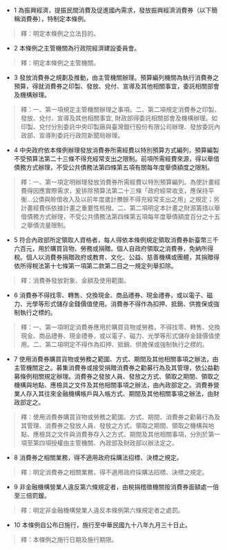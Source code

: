 * 1 為振興經濟，提振民間消費及促進國內需求，發放振興經濟消費券（以下簡稱消費券），特制定本條例。

> 釋：明定本條例之立法目的。

* 2 本條例之主管機關為行政院經濟建設委員會。

> 釋：明定本條例之主管機關。

* 3 發放消費券之規劃及推動，由主管機關辦理。預算編列機關為執行消費券之預算，得就消費券之印製、發放、兌付、宣導及其他相關事宜，委託相關部會及機構辦理。

> 釋：一、第一項規定主管機關辦理之事項。二、第二項規定消費券之印製、發放、兌付、宣導及其他相關事宜, 財政部得委託相關部會及機構辦理。如印製、兌付分別委託中央印製廠與臺灣銀行股份有限公司辦理、發放委託內政部、宣導則委託行政院新聞局辦理。

* 4 中央政府依本條例辦理發放消費券所需經費以特別預算方式編列，預算編製不受預算法第二十三條不得充經常支出之限制。前項所需經費來源，得以舉借債務方式辦理，不受公共債務法第四條第五項有關每年度舉債額度之限制。

> 釋：一、第一項定明辦理發放消費券所需經費以特別預算編列。為使計畫經費得因應實際需求，爰排除預算法第二十三條「政府經常收支，應保持平衡…公債與賒借收入及以前年度歲計賸餘不得充經常支出之用」之規定；另計畫經費係依據計畫之重要性核撥。二、第二項明定本計畫之財源籌措以舉借債務方式辦理，不受公共債務法第四條第五項每年度舉債額度百分之十五之舉債流量限制。

* 5 符合內政部所定領取人資格者，每人得依本條例規定領取消費券新臺幣三千六百元，用於購買貨物、勞務或捐贈。個人自政府領取之消費券，免納所得稅。個人以消費券捐贈政府或教育、文化、公益、慈善機構或團體，其捐贈得依所得稅法第十七條第一項第二款第二目之一規定列舉扣除。

> 釋：消費券發放對象、金額及使用範圍。

* 6 消費券不得找零、轉售、兌換現金、商品禮券、現金禮券，或以電子、磁力、光學等形式儲存金錢價值使用。消費券不得作為扣押、抵銷、供擔保或強制執行之標的。

> 釋：一、第一項明定消費券應用於購買貨物或勞務，不得找零、轉售、兌換現金、商品禮券、現金禮券，或以電子、磁力、光學等形式儲存金錢價值使用。二、第二項明定不得作為扣押、抵銷、供擔保或強制執行之標的。

* 7 使用消費券購買貨物或勞務之範圍、方式、期間及其他相關事項之辦法，由主管機關定之。募集消費券或接受捐贈消費券之勸募行為及其管理，依公益勸募條例相關規定辦理。消費券之發放人員、發放之方式、領取之期間、領取之機構與地點、應檢具之文件及其他相關事項之辦法，由內政部定之。消費券營業人存入其往來金融機構帳戶與入帳方式、期間及其他相關事項之辦法，由財政部定之。

> 釋：使用消費券購買貨物或勞務之範圍、方式、期間、消費券之勸募行為及其管理、消費券之發放人員、發放之方式、領取之期間、領取之機構與地點、應檢具之文件與消費券存入之方式、期間及其他相關事項，分別於第一項至第四項授權由主管機關、內政部及財政部以辦法定之。

* 8 消費券之相關業務，得不適用政府採購法招標、決標之規定。

> 釋：明定消費券之相關業務，得不適用政府採購法招標、決標之規定。

* 9 非金融機構營業人違反第六條規定者，由稅捐稽徵機關按消費券面額處一倍至三倍罰鍰。

> 釋：明定非金融機構營業人違反本條例第六條規定者之處罰。

* 10 本條例自公布日施行，施行至中華民國九十八年九月三十日止。

> 釋：本條例之施行日期及施行期限。

